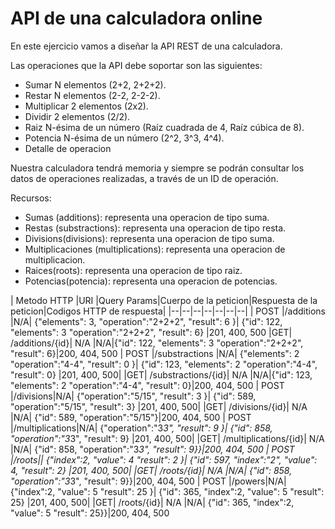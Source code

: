 ﻿# API de una calculadora online


En este ejercicio vamos a diseñar la API REST de una calculadora.

Las operaciones que la API debe soportar son las siguientes:

-   Sumar N elementos (2+2, 2+2+2).
-   Restar N elementos (2-2, 2-2-2).
-   Multiplicar 2 elementos (2x2).
-   Dividir 2 elementos (2/2).
-   Raiz N-ésima de un número (Raíz cuadrada de 4, Raíz cúbica de 8).
-   Potencia N-ésima de un número (2^2, 3^3, 4^4).
-   Detalle de operacion

Nuestra calculadora tendrá memoria y siempre se podrán consultar los datos de operaciones realizadas, a través de un ID de operación.

Recursos:

 - Sumas (additions): representa una operacion de tipo suma.
 - Restas (substractions): representa una operacion de tipo resta.
 - Divisions(divisions): representa una operacion de tipo suma.
 - Multiplicaciones (multiplications): representa una operacion de multiplicacion.
 - Raices(roots): representa una operacion de tipo raiz.
 - Potencias(potencia): representa una operacion de potencias.


| Metodo HTTP |URI |Query Params|Cuerpo de la peticion|Respuesta de la peticion|Codigos HTTP de respuesta|
|--|--|--|--|--|--|--|
| POST |/additions  |N/A| {"elements": 3,   "operation":"2+2+2",    "result": 6    }| {"id": 122,   "elements": 3    "operation":"2+2+2",    "result": 6} |201,   400,    500
|GET| /additions/{id}| N/A |N/A|{"id": 122,   "elements": 3    "operation":"2+2+2",    "result": 6}|200, 404, 500
| POST |/substractions  |N/A| {"elements": 2   "operation":"4-4",    "result": 0    }| {"id": 123,   "elements": 2    "operation":"4-4",    "result": 0} |201,   400,    500| 
|GET| /substractions/{id}| N/A |N/A|{"id": 123,   "elements": 2    "operation":"4-4",    "result": 0}|200, 404, 500
| POST |/divisions|N/A| {"operation":"5/15",    "result": 3    }| {"id": 589,    "operation":"5/15",    "result": 3} |201,   400,    500|
|GET| /divisions/{id}| N/A |N/A| {"id": 589,    "operation":"5/15"}|200, 404, 500
| POST |/multiplications|N/A| {"operation":"3*3",    "result": 9    }| {"id": 858,    "operation":"3*3",    "result": 9} |201,   400,    500|
|GET| /multiplications/{id}| N/A |N/A| {"id": 858,    "operation":"3*3",    "result": 9}}|200, 404, 500
| POST |/roots|| {"index":2,    "value": 4    "result": 2    }| {"id": 597,    "index":"2",    "value": 4,    "result": 2} |201,   400,    500|
|GET| /roots/{id}| N/A |N/A| {"id": 858,    "operation":"3*3",    "result": 9}}|200, 404, 500
| POST |/powers|N/A| {"index":2,    "value": 5    "result": 25    }| {"id": 365,    "index":2,    "value": 5    "result": 25} |201,   400,    500|
|GET| /roots/{id}| N/A |N/A| {"id": 365,    "index":2,    "value": 5    "result": 25}}|200, 404, 500





